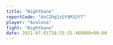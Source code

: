 ```yaml
---
title: "Nightbane"
reportCode: "4nCZHq1zGY9M32tT"
player: "Avalona"
fight: "Nightbane"
date: 2021-07-01T18:55:15.468000+00:00
---
```

